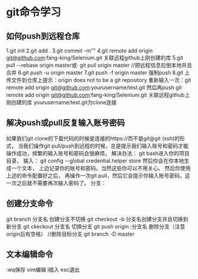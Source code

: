 
# git命令学习
## 如何push到远程仓库
1.git init
2.git add .
3.git commit -m""
4.git remote add origin git@github.com:fang-king/Selenium.git 关联远程github上刚创建的库
5.git pull --rebase origin master或· git pull origin master //把远程信息拉倒本地并且合并
6.git push -u origin master
7.git push -f origin master 强制push
8.git 上传文件到仓库上提示：origin does not to be a git repository
重新输入一次：git remote add origin git@github.com:yourusername/test.git
然后再push
git remote add origin git@github.com:fang-king/Selenium.git 关联远程github上刚创建的库
yourusername/test.git为clone连接

## 解决push或pull反复输入账号密码
如果我们git clone的下载代码的时候是连接的https://而不是git@git (ssh)的形式，
当我们操作git pull/push到远程的时候，总是提示我们输入账号和密码才能操作成功，频繁的输入账号和密码会很麻烦。
解决办法：
git bash进入你的项目目录，
输入：
git config --global credential.helper store
然后你会在你本地生成一个文本，
上边记录你的账号和密码。当然这些你可以不用关心。
然后你使用上述的命令配置好之后，
再操作一次git pull，然后它会提示你输入账号密码，这一次之后就不需要再次输入密码了。
分支：
## 创建分支命令
git branch 分支名  创建分支不切换
git checkout -b 分支名创建分支并且切换到新分支
git ckeckout 分支名 切换分支
git push origin :分支名 删除分支（注意origin后有空格）
//删除目标分支
git branch -D master

## 文本编辑命令
:wq保存
vim编辑
i插入
esc退出


